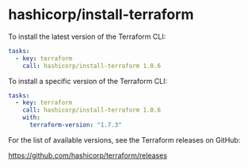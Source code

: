 # hashicorp/install-terraform

To install the latest version of the Terraform CLI:

```yaml
tasks:
  - key: terraform
    call: hashicorp/install-terraform 1.0.6
```

To install a specific version of the Terraform CLI:

```yaml
tasks:
  - key: terraform
    call: hashicorp/install-terraform 1.0.6
    with:
      terraform-version: "1.7.3"
```

For the list of available versions, see the Terraform releases on GitHub:

https://github.com/hashicorp/terraform/releases
